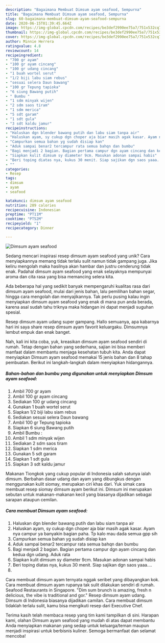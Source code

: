 ```yaml
---
description: "Bagaimana Membuat Dimsum ayam seafood, Sempurna"
title: "Bagaimana Membuat Dimsum ayam seafood, Sempurna"
slug: 60-bagaimana-membuat-dimsum-ayam-seafood-sempurna
date: 2020-06-15T01:39:45.664Z
image: https://img-global.cpcdn.com/recipes/be3def2990ee75a7/751x532cq70/dimsum-ayam-seafood-foto-resep-utama.jpg
thumbnail: https://img-global.cpcdn.com/recipes/be3def2990ee75a7/751x532cq70/dimsum-ayam-seafood-foto-resep-utama.jpg
cover: https://img-global.cpcdn.com/recipes/be3def2990ee75a7/751x532cq70/dimsum-ayam-seafood-foto-resep-utama.jpg
author: Minnie Herrera
ratingvalue: 4.8
reviewcount: 14
recipeingredient:
- "700 gr ayam"
- "100 gr ayam cincang"
- "100 gr udang cincang"
- "1 buah wortel serut"
- "1/2 biji labu siam rebus"
- "sesuai selera Daun bawang"
- "100 gr Tepung tapioka"
- "6 siung Bawang putih"
- " Bumbu "
- "1 sdm minyak wijen"
- "2 sdm saos tiram"
- "1 sdm merica"
- "5 sdt garam"
- "1 sdt gula"
- "3 sdt kaldu jamur"
recipeinstructions:
- "Haluskan dgn blender bawang putih dan labu siam tanpa air"
- "Haluskan ayam, sy cukup dgn choper aja biar masih agak kasar. Ayam nya campur ya banyakin bagian paha. Tp kalo mau dada semua gpp sih"
- "Campurkan semua bahan yg sudah disiap kan"
- "Aduk sampai benar2 tercampur rata semua bahqn dan bumbu"
- "Bagi menjadi 2 bagian. Bagian pertama campur dgn ayam cincang dan kedua dgn udang. Aduk rata"
- "Siapkan kulit dimsum sy diameter 9cm. Masukan adonan sampai habis"
- "Beri toping diatas nya, kukus 30 menit. Siap sajikan dgn saos yaaa...."
- ""
categories:
- Resep
tags:
- dimsum
- ayam
- seafood

katakunci: dimsum ayam seafood 
nutrition: 289 calories
recipecuisine: Indonesian
preptime: "PT11M"
cooktime: "PT52M"
recipeyield: "1"
recipecategory: Dinner

---
```



![Dimsum ayam seafood](https://img-global.cpcdn.com/recipes/be3def2990ee75a7/751x532cq70/dimsum-ayam-seafood-foto-resep-utama.jpg)

Sedang mencari inspirasi resep dimsum ayam seafood yang unik? Cara menyiapkannya memang tidak terlalu sulit namun tidak gampang juga. Jika keliru mengolah maka hasilnya akan hambar dan justru cenderung tidak enak. Padahal dimsum ayam seafood yang enak selayaknya mempunyai aroma dan cita rasa yang bisa memancing selera kita.

Ada beberapa hal yang sedikit banyak mempengaruhi kualitas rasa dari dimsum ayam seafood, mulai dari jenis bahan, lalu pemilihan bahan segar, hingga cara mengolah dan menyajikannya. Tak perlu pusing kalau ingin menyiapkan dimsum ayam seafood yang enak di mana pun anda berada, karena asal sudah tahu triknya maka hidangan ini dapat menjadi suguhan spesial.

Resep dimsum ayam udang super gampang. Hallo semuanya, apa kabarnya hari ini saya share resep dimsum ayam favorit keluargaku. Dimsumnya lembut empuk dan enak banget.


Nah, kali ini kita coba, yuk, kreasikan dimsum ayam seafood sendiri di rumah. Tetap dengan bahan yang sederhana, sajian ini bisa memberi manfaat dalam membantu menjaga kesehatan tubuh kita. Anda dapat menyiapkan Dimsum ayam seafood memakai 15 jenis bahan dan 8 tahap pembuatan. Berikut ini langkah-langkah dalam menyiapkan hidangannya.

<!--inarticleads1-->

##### Bahan-bahan dan bumbu yang digunakan untuk menyiapkan Dimsum ayam seafood:

1. Ambil 700 gr ayam
1. Ambil 100 gr ayam cincang
1. Sediakan 100 gr udang cincang
1. Gunakan 1 buah wortel serut
1. Siapkan 1/2 biji labu siam rebus
1. Sediakan sesuai selera Daun bawang
1. Ambil 100 gr Tepung tapioka
1. Siapkan 6 siung Bawang putih
1. Ambil  Bumbu :
1. Ambil 1 sdm minyak wijen
1. Sediakan 2 sdm saos tiram
1. Siapkan 1 sdm merica
1. Gunakan 5 sdt garam
1. Siapkan 1 sdt gula
1. Siapkan 3 sdt kaldu jamur


Makanan Tiongkok yang cukup popular di Indonesia salah satunya ialah dimsum. Berbahan dasar udang dan ayam yang dibungkus dengan menggunakan kulit siomay, merupakan ciri khas dari. Yuk simak cara membuat resep siomay dimsum ayam berikut ini. Dimsum ini merupakan sebutan untuk makanan-makanan kecil yang biasanya dijadikan sebagai sarapan ataupun cemilan. 

<!--inarticleads2-->

##### Cara membuat Dimsum ayam seafood:

1. Haluskan dgn blender bawang putih dan labu siam tanpa air
1. Haluskan ayam, sy cukup dgn choper aja biar masih agak kasar. Ayam nya campur ya banyakin bagian paha. Tp kalo mau dada semua gpp sih
1. Campurkan semua bahan yg sudah disiap kan
1. Aduk sampai benar2 tercampur rata semua bahqn dan bumbu
1. Bagi menjadi 2 bagian. Bagian pertama campur dgn ayam cincang dan kedua dgn udang. Aduk rata
1. Siapkan kulit dimsum sy diameter 9cm. Masukan adonan sampai habis
1. Beri toping diatas nya, kukus 30 menit. Siap sajikan dgn saos yaaa....
1. 


Cara membuat dimsum ayam ternyata nggak seribet yang dibayangkan kok. Cara membuat dimsum ayam rupanya tak sulit dilakukan sendiri di rumah. Seafood Restaurants in Singapore. &#34;Dim sum brunch is amazing, fresh n delicious, the vibe is traditional and gor.&#34; Resep dimsum ayam udang. Dimsum di Indonesia biasanya dijadikan camilan. Cara membuat dimsum tidaklah terlalu sulit, kamu bisa mengikuti resep dari Executive Chef. 

Terima kasih telah membaca resep yang tim kami tampilkan di sini. Harapan kami, olahan Dimsum ayam seafood yang mudah di atas dapat membantu Anda menyiapkan makanan yang sedap untuk keluarga/teman maupun menjadi inspirasi untuk berbisnis kuliner. Semoga bermanfaat dan selamat mencoba!
